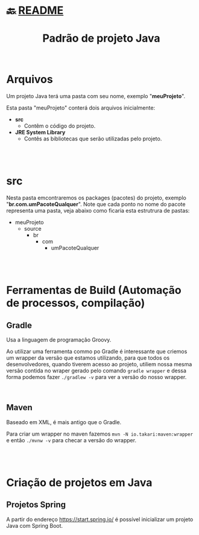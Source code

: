 # :back: [README](../../../README.md#programming-languages)

<h1 align="center">
    Padrão de projeto Java
</h1> 

<br>

# Arquivos
Um projeto Java terá uma pasta com seu nome, exemplo "**meuProjeto**".

Esta pasta "meuProjeto" conterá dois arquivos inicialmente:
-   **src**
    -   Contêm o código do projeto.
-   **JRE System Library**
    - Contês as bibliotecas que serão utilizadas pelo projeto.

<br>
<br>

# src
Nesta pasta emcontraremos os packages (pacotes) do projeto, exemplo "**br.com.umPacoteQualquer**". Note que cada ponto no nome do pacote representa uma pasta, veja abaixo como ficaria esta estrutrura de pastas:
-   meuProjeto
    -   source
        -   br
            -   com
                -   umPacoteQualquer

<br>
<br>

# Ferramentas de Build (Automação de processos, compilação)

## Gradle
Usa a linguagem de programação Groovy.

Ao utilizar uma ferramenta commo po Gradle é interessante que criemos um wrapper da versão que estamos utilizando, para que todos os desenvolvedores, quando tiverem acesso ao projeto, utiliem nossa mesma versão contida no wraper gerado pelo comando `gradle wrapper` e dessa forma podemos fazer `./gradlew -v` para ver a versão do nosso wrapper.

<br>

## Maven
Baseado em XML, é mais antigo que o Gradle.

Para criar um wrapper no maven fazemos `mvn -N io.takari:maven:wrapper` e então `./mvnw -v` para checar a versão do wrapper.

<br>
<br>

# Criação de projetos em Java

## Projetos Spring
A partir do endereço https://start.spring.io/ é possível inicializar um projeto Java com Spring Boot.

<br>
<br>